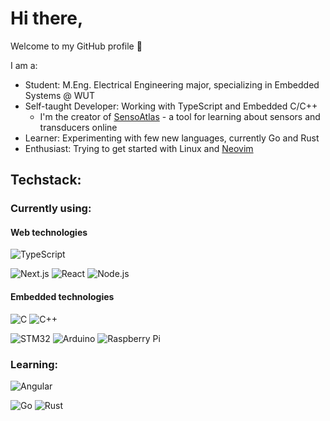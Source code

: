 # Hi there,

Welcome to my GitHub profile 👋

I am a:
- Student: M.Eng. Electrical Engineering major, specializing in Embedded Systems @ WUT
- Self-taught Developer: Working with TypeScript and Embedded C/C++
  - I'm the creator of [SensoAtlas](https://sensoatlas.vercel.app) - a tool for learning about sensors and transducers online
- Learner: Experimenting with few new languages, currently Go and Rust
- Enthusiast: Trying to get started with Linux and [Neovim](https://github.com/neovim/neovim)

## Techstack:

### Currently using:

#### Web technologies
![TypeScript](https://img.shields.io/badge/typescript-3178c6?style=for-the-badge&logo=typescript&logoColor=fafafa)

![Next.js](https://img.shields.io/badge/Next.js-262626?style=for-the-badge&logo=nextdotjs&logoColor=fafafa)
![React](https://img.shields.io/badge/React-374151?style=for-the-badge&logo=react&logoColor=61DAFB)
![Node.js](https://img.shields.io/badge/Node.js-339933?style=for-the-badge&logo=nodedotjs&logoColor=fafafa)

#### Embedded technologies
![C](https://img.shields.io/badge/Embedded%20c-262626?style=for-the-badge&logo=c&logoColor=a8b9cc)
![C++](https://img.shields.io/badge/Embedded%20C++-262626?style=for-the-badge&logo=cplusplus&logoColor=a8b9cc)

![STM32](https://img.shields.io/badge/STM32-03234b?style=for-the-badge&logo=stmicroelectronics&logoColor=fafafa)
![Arduino](https://img.shields.io/badge/Arduino-00979d?style=for-the-badge&logo=arduino&logoColor=fafafa)
![Raspberry Pi](https://img.shields.io/badge/Raspberry%20Pi-A22846?style=for-the-badge&logo=raspberrypi&logoColor=fafafa)

### Learning:

![Angular](https://img.shields.io/badge/Angular-DD0031?style=for-the-badge&logo=angular&logoColor=fafafa)

![Go](https://img.shields.io/badge/Go-00ADD8?style=for-the-badge&logo=go&logoColor=fafafa)
![Rust](https://img.shields.io/badge/Rust-000000?style=for-the-badge&logo=rust&logoColor=fafafa)
